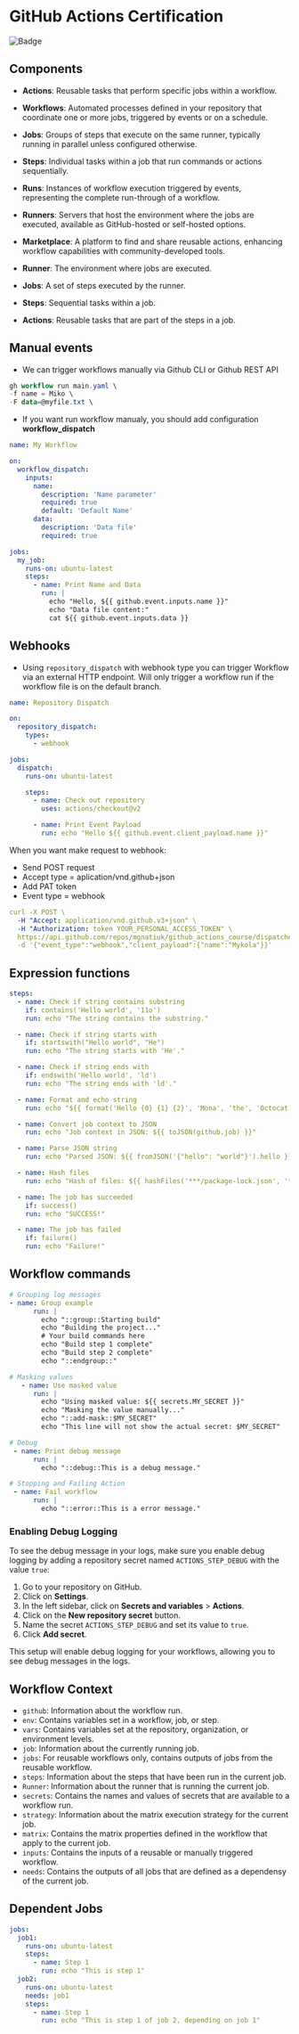 # GitHub Actions Certification

![Badge](/images/header.png)

## Components

- **Actions**: Reusable tasks that perform specific jobs within a workflow.
- **Workflows**: Automated processes defined in your repository that coordinate one or more jobs, triggered by events or on a schedule.
- **Jobs**: Groups of steps that execute on the same runner, typically running in parallel unless configured otherwise.
- **Steps**: Individual tasks within a job that run commands or actions sequentially.
- **Runs**: Instances of workflow execution triggered by events, representing the complete run-through of a workflow.
- **Runners**: Servers that host the environment where the jobs are executed, available as GitHub-hosted or self-hosted options.
- **Marketplace**: A platform to find and share reusable actions, enhancing workflow capabilities with community-developed tools.

- **Runner**: The environment where jobs are executed.
- **Jobs**: A set of steps executed by the runner.
- **Steps**: Sequential tasks within a job.
- **Actions**: Reusable tasks that are part of the steps in a job.

## Manual events

- We can trigger workflows manually via Github CLI or Github REST API
```powershell
gh workflow run main.yaml \
-f name = Miko \
-F data=@myfile.txt \
```

- If you want run workflow manualy, you should add configuration **workflow_dispatch**
```yaml
name: My Workflow

on:
  workflow_dispatch:
    inputs:
      name:
        description: 'Name parameter'
        required: true
        default: 'Default Name'
      data:
        description: 'Data file'
        required: true

jobs:
  my_job:
    runs-on: ubuntu-latest
    steps:
      - name: Print Name and Data
        run: |
          echo "Hello, ${{ github.event.inputs.name }}"
          echo "Data file content:"
          cat ${{ github.event.inputs.data }}
```

## Webhooks

- Using `repository_dispatch` with webhook type you can trigger Workflow via an external HTTP endpoint. Will only trigger a workflow run if the workflow file is on the default branch.

```yaml
name: Repository Dispatch

on:
  repository_dispatch:
    types:
      - webhook

jobs:
  dispatch:
    runs-on: ubuntu-latest

    steps:
      - name: Check out repository
        uses: actions/checkout@v2

      - name: Print Event Payload
        run: echo "Hello ${{ github.event.client_payload.name }}"
```

When you want make request to webhook:
- Send POST request
- Accept type = aplication/vnd.github+json
- Add PAT token
- Event type = webhook

```yaml
curl -X POST \
  -H "Accept: application/vnd.github.v3+json" \
  -H "Authorization: token YOUR_PERSONAL_ACCESS_TOKEN" \
  https://api.github.com/repos/mgnatiuk/github_actions_course/dispatches \
  -d '{"event_type":"webhook","client_payload":{"name":"Mykola"}}'
```

## Expression functions

```yaml
steps:
  - name: Check if string contains substring
    if: contains('Hello world', '11o')
    run: echo "The string contains the substring."

  - name: Check if string starts with
    if: startswith("Hello world", "He")
    run: echo "The string starts with 'He'."

  - name: Check if string ends with
    if: endswith('Hello world', 'ld')
    run: echo "The string ends with 'ld'."

  - name: Format and echo string
    run: echo "${{ format('Hello {0} {1} {2}', 'Mona', 'the', 'Octocat') }}"

  - name: Convert job context to JSON
    run: echo "Job context in JSON: ${{ toJSON(github.job) }}"

  - name: Parse JSON string
    run: echo "Parsed JSON: ${{ fromJSON('{"hello": "world"}').hello }}"

  - name: Hash files
    run: echo "Hash of files: ${{ hashFiles('***/package-lock.json', '***/Gemfile.lock') }}"

  - name: The job has succeeded
    if: success()
    run: echo "SUCCESS!"

  - name: The job has failed
    if: failure()
    run: echo "Failure!"
```

## Workflow commands

```yaml
# Grouping log messages
- name: Group example
      run: |
        echo "::group::Starting build"
        echo "Building the project..."
        # Your build commands here
        echo "Build step 1 complete"
        echo "Build step 2 complete"
        echo "::endgroup::"

# Masking values
   - name: Use masked value
      run: |
        echo "Using masked value: ${{ secrets.MY_SECRET }}"
        echo "Masking the value manually..."
        echo "::add-mask::$MY_SECRET"
        echo "This line will not show the actual secret: $MY_SECRET"

# Debug
 - name: Print debug message
      run: |
        echo "::debug::This is a debug message."

# Stopping and Failing Action
 - name: Fail workflow
      run: |
        echo "::error::This is a error message."
```

### Enabling Debug Logging

To see the debug message in your logs, make sure you enable debug logging by adding a repository secret named `ACTIONS_STEP_DEBUG` with the value `true`:

1. Go to your repository on GitHub.
2. Click on **Settings**.
3. In the left sidebar, click on **Secrets and variables** > **Actions**.
4. Click on the **New repository secret** button.
5. Name the secret `ACTIONS_STEP_DEBUG` and set its value to `true`.
6. Click **Add secret**.

This setup will enable debug logging for your workflows, allowing you to see debug messages in the logs.

## Workflow Context

  - `github`: Information about the workflow run.
  - `env`: Contains variables set in a workflow, job, or step.
  - `vars`: Contains variables set at the repository, organization, or environment levels.
  - `job`: Information about the currently running job.
  - `jobs`: For reusable workflows only, contains outputs of jobs from the reusable workflow.
  - `steps`: Information about the steps that have been run in the current job.
  - `Runner`: Information about the runner that is running the current job.
  - `secrets`: Contains the names and values of secrets that are available to a workflow run.
  - `strategy`: Information about the matrix execution strategy for the current job.
  - `matrix`: Contains the matrix properties defined in the workflow that apply to the current job.
  - `inputs`: Contains the inputs of a reusable or manually triggered workflow.
  - `needs`: Contains the outputs of all jobs that are defined as a dependensy of the current job.

## Dependent Jobs

```yaml
jobs:
  job1:
    runs-on: ubuntu-latest
    steps:
      - name: Step 1
        run: echo "This is step 1"
  job2:
    runs-on: ubuntu-latest
    needs: job1
    steps:
      - name: Step 1
        run: echo "This is step 1 of job 2, depending on job 1"
```

